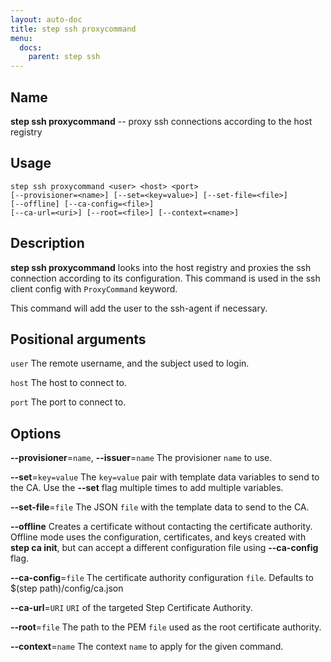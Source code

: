 ```yaml
---
layout: auto-doc
title: step ssh proxycommand
menu:
  docs:
    parent: step ssh
---
```


## Name
**step ssh proxycommand** -- proxy ssh connections according to the host registry

## Usage

```raw
step ssh proxycommand <user> <host> <port>
[--provisioner=<name>] [--set=<key=value>] [--set-file=<file>]
[--offline] [--ca-config=<file>]
[--ca-url=<uri>] [--root=<file>] [--context=<name>]
```

## Description

**step ssh proxycommand** looks into the host registry
and proxies the ssh connection according to its configuration. This command
is used in the ssh client config with `ProxyCommand` keyword.

This command will add the user to the ssh-agent if necessary.

## Positional arguments

`user`
The remote username, and the subject used to login.

`host`
The host to connect to.

`port`
The port to connect to.

## Options


**--provisioner**=`name`, **--issuer**=`name`
The provisioner `name` to use.

**--set**=`key=value`
The `key=value` pair with template data variables to send to the CA. Use the **--set** flag multiple times to add multiple variables.

**--set-file**=`file`
The JSON `file` with the template data to send to the CA.

**--offline**
Creates a certificate without contacting the certificate authority. Offline mode
uses the configuration, certificates, and keys created with **step ca init**,
but can accept a different configuration file using **--ca-config** flag.

**--ca-config**=`file`
The certificate authority configuration `file`. Defaults to
$(step path)/config/ca.json

**--ca-url**=`URI`
`URI` of the targeted Step Certificate Authority.

**--root**=`file`
The path to the PEM `file` used as the root certificate authority.

**--context**=`name`
The context `name` to apply for the given command.

